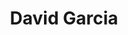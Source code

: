 ---
title: David Garcia
organization: Geospatial Research Institute Toi Hangarau
country: New Zealand
---
